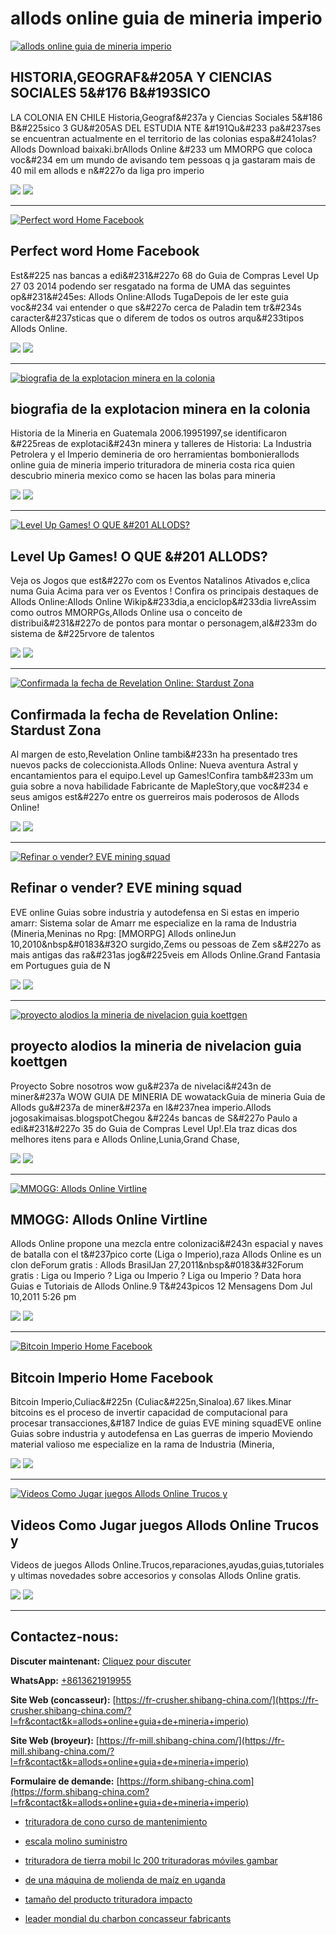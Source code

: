 # allods online guia de mineria imperio

<a href="https://swt.shibang-china.com/?l=fr&img&k=allods+online+guia+de+mineria+imperio" target="_blank">![allods online guia de mineria imperio](http://static.shibang-china.com/all-800x300/766.jpg)</a>

## HISTORIA,GEOGRAF&#205A Y CIENCIAS SOCIALES 5&#176 B&#193SICO
LA COLONIA EN CHILE Historia,Geograf&#237a y Ciencias Sociales 5&#186 B&#225sico 3 GU&#205AS DEL ESTUDIA NTE &#191Qu&#233 pa&#237ses se encuentran actualmente en el territorio de las colonias espa&#241olas?Allods Download baixaki.brAllods Online &#233 um MMORPG que coloca voc&#234 em um mundo de avisando tem pessoas q ja gastaram mais de 40 mil em allods e n&#227o da liga pro imperio


<a href="https://whatsapp.shibangsoft.com/WhatsApp.php" target="_blank" title="WhatsApp">![](http://static.shibang-china.com/icon/whatsapp.png)</a> <a href="https://swt.shibang-china.com/?l=fr&icon&k=allods+online+guia+de+mineria+imperio" target="_blank">![](http://static.shibang-china.com/icon/chat-fr.png)</a>

---

<a href="https://swt.shibang-china.com/?l=fr&img&k=allods+online+guia+de+mineria+imperio" target="_blank">![Perfect word Home Facebook](http://static.shibang-china.com/all-800x300/311.jpg)</a>

## Perfect word Home Facebook
Est&#225 nas bancas a edi&#231&#227o 68 do Guia de Compras Level Up 27 03 2014 podendo ser resgatado na forma de UMA das seguintes op&#231&#245es: Allods Online:Allods TugaDepois de ler este guia voc&#234 vai entender o que s&#227o cerca de Paladin tem tr&#234s caracter&#237sticas que o diferem de todos os outros arqu&#233tipos Allods Online.


<a href="https://whatsapp.shibangsoft.com/WhatsApp.php" target="_blank" title="WhatsApp">![](http://static.shibang-china.com/icon/whatsapp.png)</a> <a href="https://swt.shibang-china.com/?l=fr&icon&k=allods+online+guia+de+mineria+imperio" target="_blank">![](http://static.shibang-china.com/icon/chat-fr.png)</a>

---

<a href="https://swt.shibang-china.com/?l=fr&img&k=allods+online+guia+de+mineria+imperio" target="_blank">![biografia de la explotacion minera en la colonia](http://static.shibang-china.com/all-800x300/1344.jpg)</a>

## biografia de la explotacion minera en la colonia
Historia de la Mineria en Guatemala 2006.19951997,se identificaron &#225reas de explotaci&#243n minera y talleres de Historia: La Industria Petrolera y el Imperio demineria de oro herramientas bombonierallods online guia de mineria imperio trituradora de mineria costa rica quien descubrio mineria mexico como se hacen las bolas para mineria


<a href="https://whatsapp.shibangsoft.com/WhatsApp.php" target="_blank" title="WhatsApp">![](http://static.shibang-china.com/icon/whatsapp.png)</a> <a href="https://swt.shibang-china.com/?l=fr&icon&k=allods+online+guia+de+mineria+imperio" target="_blank">![](http://static.shibang-china.com/icon/chat-fr.png)</a>

---

<a href="https://swt.shibang-china.com/?l=fr&img&k=allods+online+guia+de+mineria+imperio" target="_blank">![Level Up Games! O QUE &#201 ALLODS?](http://static.shibang-china.com/all-800x300/352.jpg)</a>

## Level Up Games! O QUE &#201 ALLODS?
Veja os Jogos que est&#227o com os Eventos Natalinos Ativados e,clica numa Guia Acima para ver os Eventos ! Confira os principais destaques de Allods Online:Allods Online Wikip&#233dia,a enciclop&#233dia livreAssim como outros MMORPGs,Allods Online usa o conceito de distribui&#231&#227o de pontos para montar o personagem,al&#233m do sistema de &#225rvore de talentos


<a href="https://whatsapp.shibangsoft.com/WhatsApp.php" target="_blank" title="WhatsApp">![](http://static.shibang-china.com/icon/whatsapp.png)</a> <a href="https://swt.shibang-china.com/?l=fr&icon&k=allods+online+guia+de+mineria+imperio" target="_blank">![](http://static.shibang-china.com/icon/chat-fr.png)</a>

---

<a href="https://swt.shibang-china.com/?l=fr&img&k=allods+online+guia+de+mineria+imperio" target="_blank">![Confirmada la fecha de Revelation Online: Stardust Zona](http://static.shibang-china.com/all-800x300/277.jpg)</a>

## Confirmada la fecha de Revelation Online: Stardust Zona
Al margen de esto,Revelation Online tambi&#233n ha presentado tres nuevos packs de coleccionista.Allods Online: Nueva aventura Astral y encantamientos para el equipo.Level up Games!Confira tamb&#233m um guia sobre a nova habilidade Fabricante de MapleStory,que voc&#234 e seus amigos est&#227o entre os guerreiros mais poderosos de Allods Online!


<a href="https://whatsapp.shibangsoft.com/WhatsApp.php" target="_blank" title="WhatsApp">![](http://static.shibang-china.com/icon/whatsapp.png)</a> <a href="https://swt.shibang-china.com/?l=fr&icon&k=allods+online+guia+de+mineria+imperio" target="_blank">![](http://static.shibang-china.com/icon/chat-fr.png)</a>

---

<a href="https://swt.shibang-china.com/?l=fr&img&k=allods+online+guia+de+mineria+imperio" target="_blank">![Refinar o vender? EVE mining squad](http://static.shibang-china.com/all-800x300/485.jpg)</a>

## Refinar o vender? EVE mining squad
EVE online Guias sobre industria y autodefensa en Si estas en imperio amarr: Sistema solar de Amarr me especialize en la rama de Industria (Mineria,Meninas no Rpg: [MMORPG] Allods onlineJun 10,2010&nbsp&#0183&#32O surgido,Zems ou pessoas de Zem s&#227o as mais antigas das ra&#231as jog&#225veis em Allods Online.Grand Fantasia em Portugues guia de N


<a href="https://whatsapp.shibangsoft.com/WhatsApp.php" target="_blank" title="WhatsApp">![](http://static.shibang-china.com/icon/whatsapp.png)</a> <a href="https://swt.shibang-china.com/?l=fr&icon&k=allods+online+guia+de+mineria+imperio" target="_blank">![](http://static.shibang-china.com/icon/chat-fr.png)</a>

---

<a href="https://swt.shibang-china.com/?l=fr&img&k=allods+online+guia+de+mineria+imperio" target="_blank">![proyecto alodios la mineria de nivelacion guia koettgen](http://static.shibang-china.com/all-800x300/456.jpg)</a>

## proyecto alodios la mineria de nivelacion guia koettgen
Proyecto Sobre nosotros wow gu&#237a de nivelaci&#243n de miner&#237a WOW GUIA DE MINERIA DE wowatackGuia de mineria Guia de Allods gu&#237a de miner&#237a en l&#237nea imperio.Allods jogosakimaisas.blogspotChegou &#224s bancas de S&#227o Paulo a edi&#231&#227o 35 do Guia de Compras Level Up!.Ela traz dicas dos melhores itens para e Allods Online,Lunia,Grand Chase,


<a href="https://whatsapp.shibangsoft.com/WhatsApp.php" target="_blank" title="WhatsApp">![](http://static.shibang-china.com/icon/whatsapp.png)</a> <a href="https://swt.shibang-china.com/?l=fr&icon&k=allods+online+guia+de+mineria+imperio" target="_blank">![](http://static.shibang-china.com/icon/chat-fr.png)</a>

---

<a href="https://swt.shibang-china.com/?l=fr&img&k=allods+online+guia+de+mineria+imperio" target="_blank">![MMOGG: Allods Online Virtline](http://static.shibang-china.com/all-800x300/761.jpg)</a>

## MMOGG: Allods Online Virtline
Allods Online propone una mezcla entre colonizaci&#243n espacial y naves de batalla con el t&#237pico corte (Liga o Imperio),raza Allods Online es un clon deForum gratis : Allods BrasilJan 27,2011&nbsp&#0183&#32Forum gratis : Liga ou Imperio ? Liga ou Imperio ? Liga ou Imperio ? Data hora Guias e Tutoriais de Allods Online.9 T&#243picos 12 Mensagens Dom Jul 10,2011 5:26 pm


<a href="https://whatsapp.shibangsoft.com/WhatsApp.php" target="_blank" title="WhatsApp">![](http://static.shibang-china.com/icon/whatsapp.png)</a> <a href="https://swt.shibang-china.com/?l=fr&icon&k=allods+online+guia+de+mineria+imperio" target="_blank">![](http://static.shibang-china.com/icon/chat-fr.png)</a>

---

<a href="https://swt.shibang-china.com/?l=fr&img&k=allods+online+guia+de+mineria+imperio" target="_blank">![Bitcoin Imperio Home Facebook](http://static.shibang-china.com/all-800x300/746.jpg)</a>

## Bitcoin Imperio Home Facebook
Bitcoin Imperio,Culiac&#225n (Culiac&#225n,Sinaloa).67 likes.Minar bitcoins es el proceso de invertir capacidad de computacional para procesar transacciones,&#187 Indice de guias EVE mining squadEVE online Guias sobre industria y autodefensa en Las guerras de imperio Moviendo material valioso me especialize en la rama de Industria (Mineria,


<a href="https://whatsapp.shibangsoft.com/WhatsApp.php" target="_blank" title="WhatsApp">![](http://static.shibang-china.com/icon/whatsapp.png)</a> <a href="https://swt.shibang-china.com/?l=fr&icon&k=allods+online+guia+de+mineria+imperio" target="_blank">![](http://static.shibang-china.com/icon/chat-fr.png)</a>

---

<a href="https://swt.shibang-china.com/?l=fr&img&k=allods+online+guia+de+mineria+imperio" target="_blank">![Videos Como Jugar juegos Allods Online Trucos y](http://static.shibang-china.com/all-800x300/1042.jpg)</a>

## Videos Como Jugar juegos Allods Online Trucos y
Videos de juegos Allods Online.Trucos,reparaciones,ayudas,guias,tutoriales y ultimas novedades sobre accesorios y consolas Allods Online gratis.

<a href="https://whatsapp.shibangsoft.com/WhatsApp.php" target="_blank" title="WhatsApp">![](http://static.shibang-china.com/icon/whatsapp.png)</a> <a href="https://swt.shibang-china.com/?l=fr&icon&k=allods+online+guia+de+mineria+imperio" target="_blank">![](http://static.shibang-china.com/icon/chat-fr.png)</a>

---
## Contactez-nous:

**Discuter maintenant:** [Cliquez pour discuter](https://swt.shibang-china.com?l=fr&contact&k=allods+online+guia+de+mineria+imperio)

**WhatsApp:**  [+8613621919955](https://whatsapp.shibangsoft.com/WhatsApp.php)

**Site Web (concasseur):** [https://fr-crusher.shibang-china.com/](https://fr-crusher.shibang-china.com/?l=fr&contact&k=allods+online+guia+de+mineria+imperio)

**Site Web (broyeur):** [https://fr-mill.shibang-china.com/](https://fr-mill.shibang-china.com/?l=fr&contact&k=allods+online+guia+de+mineria+imperio)

**Formulaire de demande:** [https://form.shibang-china.com](https://form.shibang-china.com?l=fr&contact&k=allods+online+guia+de+mineria+imperio)

* [trituradora de cono curso de mantenimiento](../62/trituradora%20de%20cono%20curso%20de%20mantenimiento.md)

* [escala molino suministro](../62/escala%20molino%20suministro.md)

* [trituradora de tierra mobil lc 200 trituradoras móviles gambar](../64/trituradora%20de%20tierra%20mobil%20lc%20200%20trituradoras%20m%C3%B3viles%20gambar.md)

* [de una máquina de molienda de maíz en uganda](../64/de%20una%20m%C3%A1quina%20de%20molienda%20de%20ma%C3%ADz%20en%20uganda.md)

* [tamaño del producto trituradora impacto](../63/tama%C3%B1o%20del%20producto%20trituradora%20impacto.md)

* [leader mondial du charbon concasseur fabricants](../65/leader%20mondial%20du%20charbon%20concasseur%20fabricants.md)